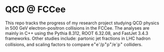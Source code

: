 # QCD @ FCCee
This repo tracks the progress of my research project studying QCD physics in 500 GeV electron-positron collisions in the FCCee. The analyses are mainly in C++ using the Pythia 8.312, ROOT 6.32.08, and FastJet 3.4.3 frameworks. Other studies include: partonic jet fractions in LHC hadron collisions, and scaling factors to compare e<sup>+</sup>e<sup>-</sup>/p<sup>+</sup>p<sup>+</sup>/e<sup>-</sup>p<sup>+</sup> colliders.